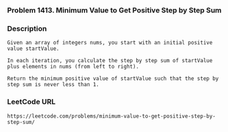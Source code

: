 ### Problem 1413. Minimum Value to Get Positive Step by Step Sum

### Description
    Given an array of integers nums, you start with an initial positive value startValue.
    
    In each iteration, you calculate the step by step sum of startValue plus elements in nums (from left to right).
    
    Return the minimum positive value of startValue such that the step by step sum is never less than 1.
    
### LeetCode URL
    https://leetcode.com/problems/minimum-value-to-get-positive-step-by-step-sum/
